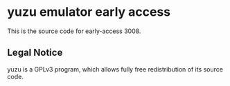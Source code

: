 yuzu emulator early access
=============

This is the source code for early-access 3008.

## Legal Notice

yuzu is a GPLv3 program, which allows fully free redistribution of its source code.